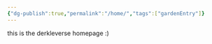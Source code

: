```yaml
---
{"dg-publish":true,"permalink":"/home/","tags":["gardenEntry"]}
---
```


this is the derkleverse homepage :)

